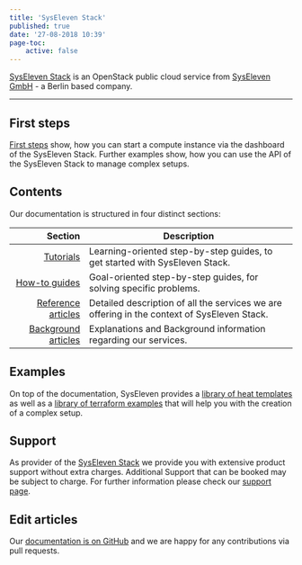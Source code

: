 ```yaml
---
title: 'SysEleven Stack'
published: true
date: '27-08-2018 10:39'
page-toc:
    active: false
---
```


[SysEleven Stack](https://www.syseleven.de/produkte-services/syseleven-stack/) is an OpenStack public cloud service from [SysEleven GmbH](https://www.syseleven.de/) - a Berlin based company.

---

## First steps

[First steps](../02.Tutorials/01.firststeps/docs.en.md) show, how you can start a compute instance via the dashboard of the SysEleven Stack. Further examples show, how you can use the API of the SysEleven Stack to manage complex setups.

## Contents

Our documentation is structured in four distinct sections:

| Section             | Description |
| -------------------:| -------------|
| [Tutorials](../02.Tutorials/docs.en.md)            | Learning-oriented step-by-step guides, to get started with SysEleven Stack. |
| [How-to guides](../03.Howtos/docs.en.md)           | Goal-oriented step-by-step guides, for solving specific problems. |
| [Reference articles](../04.Reference/docs.en.md)   | Detailed description of all the services we are offering in the context of SysEleven Stack. |
| [Background articles](../05.Background/docs.en.md) | Explanations and Background information regarding our services. |

## Examples

On top of the documentation, SysEleven provides a [library of heat templates](https://github.com/syseleven/heat-examples) as well as a [library of terraform examples](https://github.com/syseleven/terraform-examples) that will help you with the creation of a complex setup.

## Support

As provider of the [SysEleven Stack](https://www.syseleven.de/produkte-services/syseleven-stack/) we provide you with extensive product support without extra charges.
Additional Support that can be booked may be subject to charge.
For further information please check our [support page](../06.Support/default.en.md).

## Edit articles

Our [documentation is on GitHub](https://github.com/syseleven/grav-docu-syseleven-stack) and we are happy for any contributions via pull requests.
